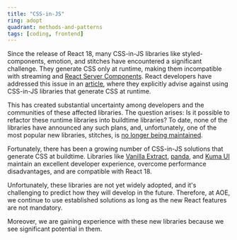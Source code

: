 ```yaml
---
title: "CSS-in-JS"
ring: adopt
quadrant: methods-and-patterns
tags: [coding, frontend]
---
```


Since the release of React 18, many CSS-in-JS libraries like styled-components, emotion, and stitches have encountered a significant challenge. They generate CSS only at runtime, making them incompatible with streaming and [React Server Components](../methods-and-patterns/react-server-components.html). React developers have addressed this issue in an [article](https://github.com/reactwg/react-18/discussions/110), where they explicitly advise against using CSS-in-JS libraries that generate CSS at runtime.

This has created substantial uncertainty among developers and the communities of these affected libraries. The question arises: Is it possible to refactor these runtime libraries into buildtime libraries? To date, none of the libraries have announced any such plans, and, unfortunately, one of the most popular new libraries, stitches, is [no longer being maintained](https://github.com/stitchesjs/stitches/discussions/1149#discussioncomment-6223090).

Fortunately, there has been a growing number of CSS-in-JS solutions that generate CSS at buildtime. Libraries like [Vanilla Extract](https://vanilla-extract.style/), [panda](https://panda-css.com/), and [Kuma UI](https://www.kuma-ui.com/) maintain an excellent developer experience, overcome performance disadvantages, and are compatible with React 18.

Unfortunately, these libraries are not yet widely adopted, and it's challenging to predict how they will develop in the future. Therefore, at AOE, we continue to use established solutions as long as the new React features are not mandatory.

Moreover, we are gaining experience with these new libraries because we see significant potential in them.
